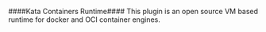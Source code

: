 ####Kata Containers Runtime#### This plugin is an open source VM based runtime for docker and OCI container engines.